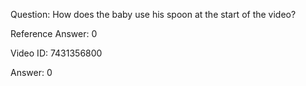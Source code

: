 Question: How does the baby use his spoon at the start of the video?

Reference Answer: 0

Video ID: 7431356800

Answer: 0

